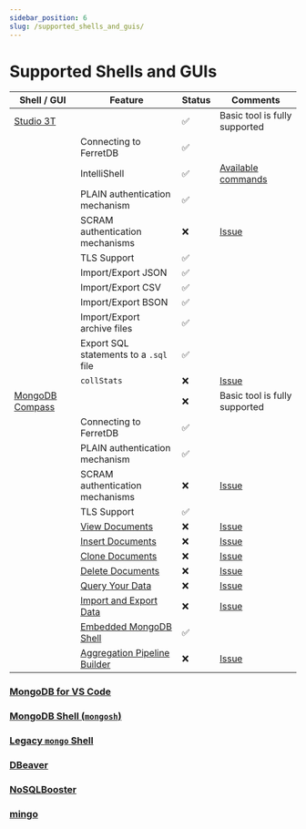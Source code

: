 ```yaml
---
sidebar_position: 6
slug: /supported_shells_and_guis/
---
```


# Supported Shells and GUIs

<!--
    blah blah blah
-->

| Shell / GUI                            | Feature                                 | Status      | Comments                                                   |
| -------------------------------------- | --------------------------------------- | ----------- | ---------------------------------------------------------- |
| [Studio 3T](https://studio3t.com/)     |                                         | ✅          | Basic tool is fully supported                              |
|                                        | Connecting to FerretDB                  | ✅          |                                                            |
|                                        | IntelliShell                            | ✅          | [Available commands](/website/docs/reference/supported_commands.md)                              |
|                                        | PLAIN authentication mechanism          | ✅          |                                                            |
|                                        | SCRAM authentication mechanisms         | ❌          | [Issue](https://github.com/FerretDB/FerretDB/issues/2012)  |
|                                        | TLS Support                             | ✅          |                                                            |
|                                        | Import/Export JSON                      | ✅          |                                                            |
|                                        | Import/Export CSV                       | ✅          |                                                            |
|                                        | Import/Export BSON                      | ✅          |                                                            |
|                                        | Import/Export archive files             | ✅          |                                                            |
|                                        | Export SQL statements to a `.sql` file  | ✅          |                                                            |
|                                        | `collStats`                             | ❌          | [Issue](https://github.com/FerretDB/FerretDB/issues/1346)  |
| [MongoDB Compass](https://www.mongodb.com/products/compass) |                    | ❌          | Basic tool is fully supported                              |
|                                        | Connecting to FerretDB                  | ✅          |                                                            |
|                                        | PLAIN authentication mechanism          | ✅          |                                                            |
|                                        | SCRAM authentication mechanisms         | ❌          | [Issue](https://github.com/FerretDB/FerretDB/issues/2012)  |
|                                        | TLS Support                             | ✅          |                                                            |
|                                        | [View Documents](https://www.mongodb.com/docs/compass/current/documents/view/)        | ❌    | [Issue](https://github.com/FerretDB/FerretDB/issues/1346) |
|                                        | [Insert Documents](https://www.mongodb.com/docs/compass/current/documents/insert/)    | ❌    | [Issue](https://github.com/FerretDB/FerretDB/issues/1346) |                                                                   |
|                                        | [Clone Documents](https://www.mongodb.com/docs/compass/current/documents/clone/)      | ❌    | [Issue](https://github.com/FerretDB/FerretDB/issues/1346) |
|                                        | [Delete Documents](https://www.mongodb.com/docs/compass/current/documents/delete/)    | ❌    | [Issue](https://github.com/FerretDB/FerretDB/issues/1346) |
|                                        | [Query Your Data](https://www.mongodb.com/docs/compass/current/query/filter/)         | ❌    | [Issue](https://github.com/FerretDB/FerretDB/issues/1346) |
|                                        | [Import and Export Data](https://www.mongodb.com/docs/compass/current/import-export/) | ❌    | [Issue](https://github.com/FerretDB/FerretDB/issues/1346) |
|                                        | [Embedded MongoDB Shell](https://www.mongodb.com/docs/compass/current/embedded-shell/)| ✅    |                                                           |
|                                        | [Aggregation Pipeline Builder](https://www.mongodb.com/docs/compass/current/aggregation-pipeline-builder/)| ❌    | [Issue](https://github.com/FerretDB/FerretDB/issues/9) |

### [MongoDB for VS Code](https://www.mongodb.com/products/vs-code)

### [MongoDB Shell (`mongosh`)](https://www.mongodb.com/docs/mongodb-shell/)

### [Legacy `mongo` Shell](https://www.mongodb.com/docs/v5.0/reference/program/mongo/)

### [DBeaver](https://dbeaver.com/docs/wiki/MongoDB/)

### [NoSQLBooster](https://nosqlbooster.com/)

### [mingo](https://mingo.io/)

